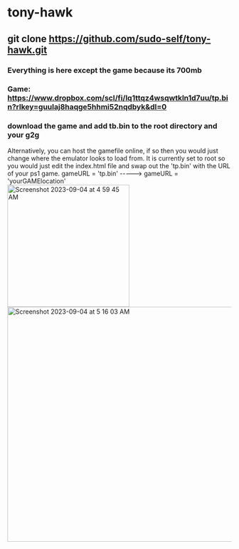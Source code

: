 # tony-hawk
## git clone https://github.com/sudo-self/tony-hawk.git
### Everything is here except the game because its 700mb<br>
### Game: https://www.dropbox.com/scl/fi/lq1ttqz4wsqwtkln1d7uu/tp.bin?rlkey=guulaj8haqge5hhmi52nqdbyk&dl=0
### download the game and add tb.bin to the root directory and your g2g<br>

Alternatively, you can host the gamefile online, if so then you would just change where the emulator looks to load from. It is currently set to root so you would just edit the index.html file and swap out the 'tp.bin' with the URL of your ps1 game.  gameURL = 'tp.bin' ----->  gameURL = 'yourGAMElocation'  <br>
<img width="274" alt="Screenshot 2023-09-04 at 4 59 45 AM" src="https://github.com/sudo-self/tony-hawk/assets/119916323/f07c6e69-fb27-4bc3-8d33-922d46a06cde">
<img width="527" alt="Screenshot 2023-09-04 at 5 16 03 AM" src="https://github.com/sudo-self/tony-hawk/assets/119916323/6d6e8b6d-33c3-4880-834d-af978b54e3f4">
